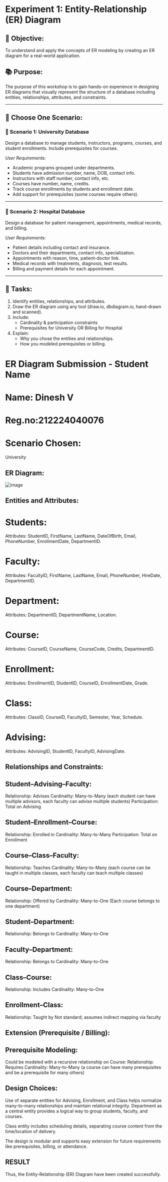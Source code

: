 # Experiment 1: Entity-Relationship (ER) Diagram

## 🎯 Objective:
To understand and apply the concepts of ER modeling by creating an ER diagram for a real-world application.

## 📚 Purpose:
The purpose of this workshop is to gain hands-on experience in designing ER diagrams that visually represent the structure of a database including entities, relationships, attributes, and constraints.

---

## 🧪 Choose One Scenario:

### 🔹 Scenario 1: University Database
Design a database to manage students, instructors, programs, courses, and student enrollments. Include prerequisites for courses.

*User Requirements:*
- Academic programs grouped under departments.
- Students have admission number, name, DOB, contact info.
- Instructors with staff number, contact info, etc.
- Courses have number, name, credits.
- Track course enrollments by students and enrollment date.
- Add support for prerequisites (some courses require others).

---

### 🔹 Scenario 2: Hospital Database
Design a database for patient management, appointments, medical records, and billing.

*User Requirements:*
- Patient details including contact and insurance.
- Doctors and their departments, contact info, specialization.
- Appointments with reason, time, patient-doctor link.
- Medical records with treatments, diagnosis, test results.
- Billing and payment details for each appointment.

---

## 📝 Tasks:
1. Identify entities, relationships, and attributes.
2. Draw the ER diagram using any tool (draw.io, dbdiagram.io, hand-drawn and scanned).
3. Include:
   - Cardinality & participation constraints
   - Prerequisites for University OR Billing for Hospital
4. Explain:
   - Why you chose the entities and relationships.
   - How you modeled prerequisites or billing.

# ER Diagram Submission - Student Name
# Name: Dinesh V
# Reg.no:212224040076
# Scenario Chosen:
University 
## ER Diagram:
![image](https://github.com/user-attachments/assets/9177c06b-a61a-4691-afaa-ecdd1e051a16)

## Entities and Attributes:

# Students:
Attributes: StudentID, FirstName, LastName, DateOfBirth, Email, PhoneNumber, EnrollmentDate, DepartmentID.
# Faculty:
Attributes: FacultyID, FirstName, LastName, Email, PhoneNumber, HireDate, DepartmentID.
# Department:
Attributes: DepartmentID, DepartmentName, Location.
# Course:
Attributes: CourseID, CourseName, CourseCode, Credits, DepartmentID.
# Enrollment:
Attributes: EnrollmentID, StudentID, CourseID, EnrollmentDate, Grade.
# Class:
Attributes: ClassID, CourseID, FacultyID, Semester, Year, Schedule.
# Advising:
Attributes: AdvisingID, StudentID, FacultyID, AdvisingDate.

## Relationships and Constraints:

## Student–Advising–Faculty:
Relationship: Advises Cardinality: Many-to-Many (each student can have multiple advisors, each faculty can advise multiple students) Participation: Total on Advising
## Student–Enrollment–Course:
Relationship: Enrolled in Cardinality: Many-to-Many Participation: Total on Enrollment
## Course–Class–Faculty:
Relationship: Teaches Cardinality: Many-to-Many (each course can be taught in multiple classes, each faculty can teach multiple classes)
## Course–Department:
Relationship: Offered by Cardinality: Many-to-One (Each course belongs to one department)
## Student–Department:
Relationship: Belongs to Cardinality: Many-to-One
## Faculty–Department:
Relationship: Belongs to Cardinality: Many-to-One
## Class–Course:
Relationship: Includes Cardinality: Many-to-One
## Enrollment–Class:
Relationship: Taught by Not standard; assumes indirect mapping via faculty

## Extension (Prerequisite / Billing):
## Prerequisite Modeling:
Could be modeled with a recursive relationship on Course: Relationship: Requires Cardinality: Many-to-Many (a course can have many prerequisites and be a prerequisite for many others)

## Design Choices:
Use of separate entities for Advising, Enrollment, and Class helps normalize many-to-many relationships and maintain relational integrity. Department as a central entity provides a logical way to group students, faculty, and courses.

Class entity includes scheduling details, separating course content from the time/location of delivery.

The design is modular and supports easy extension for future requirements like prerequisites, billing, or attendance.

## RESULT
Thus, the Entity-Relationship (ER) Diagram have been created successfully.
